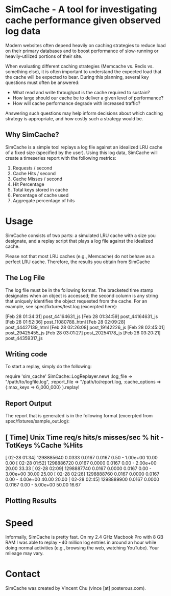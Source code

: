 # SimCache - A tool for investigating cache performance given observed log data

Modern websites often depend heavily on caching strategies to reduce load on their primary databases and to boost performance of slow-running or heavily-utilized portions of their site. 

When evaluating different caching strategies (Memcache vs. Redis vs. something else), it is often important to understand the expected load that the cache will be expected to bear. During this planning, several key questions must often be answered:

 * What read and write throughput is the cache required to sustain? 
 * How large should our cache be to deliver a given level of performance? 
 * How will cache performance degrade with increased traffic? 
 
Answering such questions may help inform decisions about which caching strategy is appropriate, and how costly such a strategy would be. 

## Why SimCache? 

SimCache is a simple tool replays a log file against an idealized LRU cache of a fixed size (specified by the user). Using this log data, SimCache will create a timeseries report with the following metrics:

  1. Requests / second 
  2. Cache Hits / second
  3. Cache Misses / second
  4. Hit Percentage
  5. Total keys stored in cache
  6. Percentage of cache used
  7. Aggregate percentage of hits

# Usage

SimCache consists of two parts: a simulated LRU cache with a size you designate, and a replay script that plays a log file against the idealized cache. 

Please not that most LRU caches (e.g., Memcache) do not behave as a perfect LRU cache. Therefore, the results you obtain from SimCache 

## The Log File

The log file must be in the following format. The bracketed time stamp designates when an object is accessed; the second column is any string that uniquely identifies the object requested from the cache. For an example, see spec/fixtures/test.log (excerpted here): 

  [Feb 28 01:34:31] post_44164631_js
  [Feb 28 01:34:59] post_44164631_js
  [Feb 28 01:52:36] post_11080788_html
  [Feb 28 02:09:28] post_44427139_html
  [Feb 28 02:26:08] post_19142226_js
  [Feb 28 02:45:01] post_29425455_js
  [Feb 28 03:01:27] post_20254178_js
  [Feb 28 03:20:21] post_44359317_js

## Writing code

To start a replay, simply do the following: 

  require 'sim_cache'
  SimCache::LogReplayer.new(
    :log_file => "/path/to/logfile.log",
    :report_file => "/path/to/report.log,
    :cache_options => {:max_keys => 6_000_000}
  ).replay!

## Report Output

The report that is generated is in the following format (excerpted from spec/fixtures/sample_out.log): 

  [        Time]   Unix Time           req/s         hits/s     misses/sec  % hit -  TotKeys %Cache  %Hits
  --------------------------------------------------------------------------------------------------------
  [ 02-28 01:34]  1298885640          0.0333         0.0167         0.0167   0.50 - 1.00e+00  10.00   0.00
  [ 02-28 01:52]  1298886720          0.0167         0.0000         0.0167   0.00 - 2.00e+00  20.00  33.33
  [ 02-28 02:09]  1298887740          0.0167         0.0000         0.0167   0.00 - 3.00e+00  30.00  25.00
  [ 02-28 02:26]  1298888760          0.0167         0.0000         0.0167   0.00 - 4.00e+00  40.00  20.00
  [ 02-28 02:45]  1298889900          0.0167         0.0000         0.0167   0.00 - 5.00e+00  50.00  16.67

## Plotting Results


# Speed

Informally, SimCache is pretty fast. On my 2.4 GHz Macbook Pro with 8 GB RAM I was able to replay ~40 million log entries in around an hour while doing normal activities (e.g., browsing the web, watching YouTube). Your mileage may vary. 

# Contact

SimCache was created by Vincent Chu (vince [at] posterous.com). 
